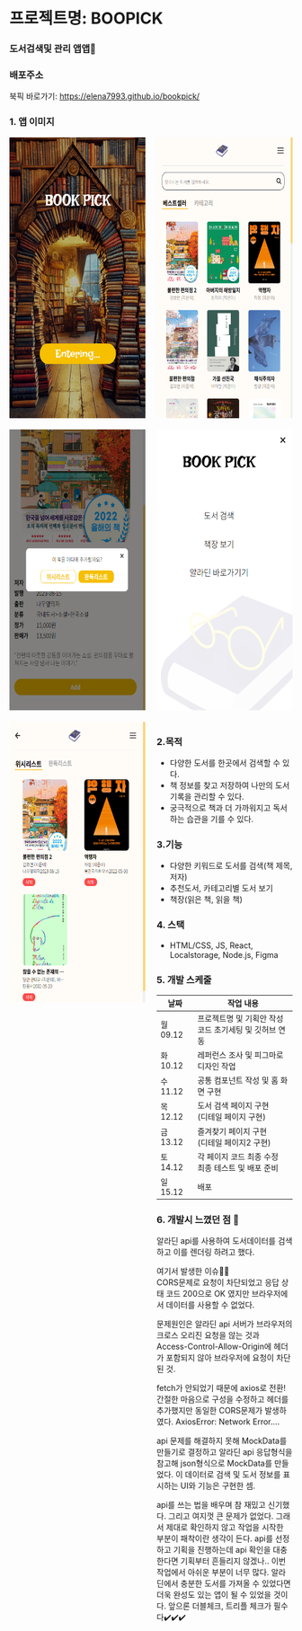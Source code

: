 # 프로젝트명: BOOPICK

### 도서검색및 관리 앱앱👀

### 배포주소

북픽 바로가기: <https://elena7993.github.io/bookpick/>

### 1. 앱 이미지

<div style="display: grid; grid-template-columns: repeat(2, 1fr); gap: 20px;">
<img src="./public/images/bookpick_home.png" alt="홈화면" width="300" height="500">
<img src="./public/images/bookpick_main.png" alt="홈화면" width="300" height="500">
<img src="./public/images/bookpick_add.png" alt="홈화면" width="300" height="500">
<img src="./public/images/bookpick_menu.png" alt="홈화면" width="300" height="500">
<img src="./public/images/bookpick_shelf.png" alt="홈화면" width="300" height="500">

<div>

<p style="margin: 20px 0;"></p>

### 2.목적

- 다양한 도서를 한곳에서 검색할 수 있다.
- 책 정보를 찾고 저장하여 나만의 도서기록을 관리할 수 있다.
- 궁극적으로 책과 더 가까워지고 독서하는 습관을 기를 수 있다.

### 3.기능

- 다양한 키워드로 도서를 검색(책 제목, 저자)
- 추천도서, 카테고리별 도서 보기
- 책장(읽은 책, 읽을 책)

### 4. 스택

- HTML/CSS, JS, React, Localstorage, Node.js, Figma

### 5. 개발 스케줄

| 날짜     | 작업 내용                                                 |
| -------- | --------------------------------------------------------- |
| 월 09.12 | 프로젝트명 및 기획안 작성<br>코드 초기세팅 및 깃허브 연동 |
| 화 10.12 | 레퍼런스 조사 및 피그마로 디자인 작업                     |
| 수 11.12 | 공통 컴포넌트 작성 및 홈 화면 구현                        |
| 목 12.12 | 도서 검색 페이지 구현<br>(디테일 페이지 구현)             |
| 금 13.12 | 즐겨찾기 페이지 구현<br>(디테일 페이지2 구현)             |
| 토 14.12 | 각 페이지 코드 최종 수정<br>최종 테스트 및 배포 준비      |
| 일 15.12 | 배포                                                      |

### 6. 개발시 느꼈던 점 📍

알라딘 api를 사용하여 도서데이터를 검색하고 이를 렌더링 하려고 했다.

여기서 발생한 이슈😶‍🌫️<br>
CORS문제로 요청이 차단되었고 응답 상태 코드 200으로 OK 였지만 브라우저에서 데이터를 사용할 수 없었다.

문제원인은 알라딘 api 서버가 브라우저의 크로스 오리진 요청을 않는 것과 Access-Control-Allow-Origin에 헤더가 포함되지 않아 브라우저에 요청이 차단된 것.

fetch가 안되었기 때문에 axios로 전환!<br>
간절한 마음으로 구성을 수정하고 헤더를 추가했지만 동일한 CORS문제가 발생하였다.
AxiosError: Network Error....

api 문제를 해결하지 못해 MockData를 만들기로 결정하고 알라딘 api 응답형식을 참고해 json형식으로 MockData를 만들었다.
이 데이터로 검색 및 도서 정보를 표시하는 UI와 기능은 구현한 셈.

api를 쓰는 법을 배우며 참 재밌고 신기했다. 그리고 여지껏 큰 문제가 없었다. 그래서 제대로 확인하지 않고 작업을 시작한 부분이 패착이란 생각이 든다. api를 선정하고 기획을 진행하는데 api 확인을 대충 한다면 기획부터 흔들리지 않겠나.. 이번 작업에서 아쉬운 부분이 너무 많다. 알라딘에서 충분한 도서를 가져올 수 있었다면 더욱 완성도 있는 앱이 될 수 있었을 것이다. 앞으론 더블체크, 트리플 체크가 필수다✔️✔️✔️
